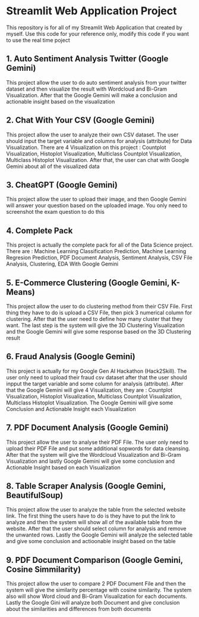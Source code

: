 # Streamlit Web Application Project
This repository is for all of my Streamlit Web Application that created by myself. Use this code for your reference only, modify this code if you want to use the real time poject

## 1. Auto Sentiment Analysis Twitter (Google Gemini)
This project allow the user to do auto sentiment analysis from your twitter dataset  and then visualize the result with Wordcloud and Bi-Gram Visualization. After that the Google Gemini will make a conclusion and actionable insight based on the visualization

## 2. Chat With Your CSV (Google Gemini)
This project allow the user to analyze their own CSV dataset. The user should input the target variable and columns for analysis (attribute) for Data Visualization. There are 4 Visualization on this project : Countplot Visualization, Histoplot Visualization, Multiclass Countplot Visualization, Multiclass Histoplot Visualization. After that, the user can chat with Google Gemini about all of the visualized data

## 3. CheatGPT (Google Gemini)
This project allow the user to upload their image, and then Google Gemini will answer your question based on the uploaded image. You only need to screenshot the exam question to do this

## 4. Complete Pack
This project is actually the complete pack for all of the Data Science project. There are : Machine Learning Classification Prediction, Machine Learning Regresion Prediction, PDF Document Analysis, Sentiment Analysis, CSV File Analysis, Clustering, EDA With Google Gemini

## 5. E-Commerce Clustering (Google Gemini, K-Means)
This project allow the user to do clustering method from their CSV File. First thing they have to do is upload a CSV File, then pick 3 numerical column for clustering. After that the user need to define how many cluster that they want. The last step is the system will give the 3D Clustering Visualization and the Google Gemini will give some response based on the 3D Clustering result

## 6. Fraud Analysis (Google Gemini)
This project is actually for my Google Gen AI Hackathon (Hack2Skill). The user only need to upload their fraud csv dataset after that the user should inpput the target variable and some column for analysis (attribute). After that the Google Gemini will give 4 Visualization, they are : Countplot Visualization, Histoplot Visualization, Multiclass Countplot Visualization, Multiclass Histoplot Visualization. The Google Gemini will give some Conclusion and Actionable Insight each Visualization

## 7. PDF Document Analysis (Google Gemini)
This project allow the user to analyse their PDF File. The user only need to upload their PDF File and put some additional sopwords for data cleansing. After that the system will give the Wordcloud Visualization and Bi-Gram Visualization and lastly Google Gemini will give some conclusion and Actionable Insight based on each Visualization 

## 8. Table Scraper Analysis (Google Gemini, BeautifulSoup)
This project allow the user to analyze the table from the selected website link. The first thing the users have to do is they have to put the link to analyze and then the system will show all of the available table from the website. After that the user should select column for analysis and remove the unwanted rows. Lastly the Google Gemini will analyze the selected table and give some conclusion and actioonable insight based on the table


## 9. PDF Document Comparison (Google Gemini, Cosine Simmilarity)
This project allow the user to compare 2 PDF Document File and then the system will give the similarity percentage with cosine similarity. The system also will show Word cloud and Bi-Gram Visualization for each documents. Lastly the Google Gini will analyze both Document and give conclusion about the similarities and differences from both documents
